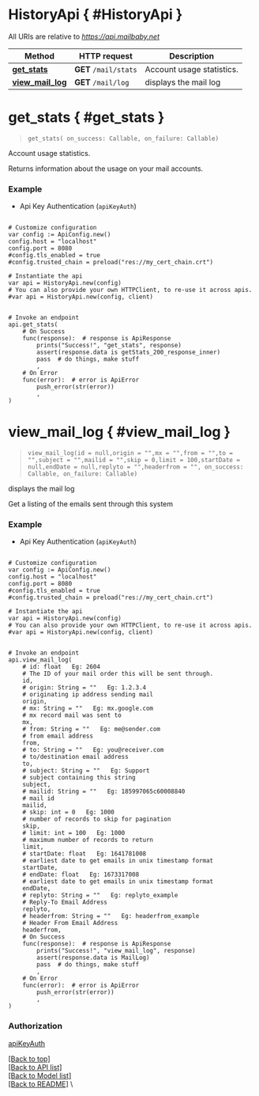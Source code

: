 <a name="__pageTop"></a>
# HistoryApi   { #HistoryApi }


All URIs are relative to *https://api.mailbaby.net*

Method | HTTP request | Description
------------- | ------------- | -------------
[**get_stats**](#get_stats) | **GET** `/mail/stats` | Account usage statistics.
[**view_mail_log**](#view_mail_log) | **GET** `/mail/log` | displays the mail log

# **get_stats**   { #get_stats }
<a name="get_stats"></a>

> `get_stats( on_success: Callable, on_failure: Callable)`

Account usage statistics.

Returns information about the usage on your mail accounts.

### Example

* Api Key Authentication (`apiKeyAuth`)

```gdscript

# Customize configuration
var config := ApiConfig.new()
config.host = "localhost"
config.port = 8080
#config.tls_enabled = true
#config.trusted_chain = preload("res://my_cert_chain.crt")

# Instantiate the api
var api = HistoryApi.new(config)
# You can also provide your own HTTPClient, to re-use it across apis.
#var api = HistoryApi.new(config, client)


# Invoke an endpoint
api.get_stats(
	# On Success
	func(response):  # response is ApiResponse
		prints("Success!", "get_stats", response)
		assert(response.data is getStats_200_response_inner)
		pass  # do things, make stuff
		,
	# On Error
	func(error):  # error is ApiError
		push_error(str(error))
		,
)

```

# **view_mail_log**   { #view_mail_log }
<a name="view_mail_log"></a>

> `view_mail_log(id = null,origin = "",mx = "",from = "",to = "",subject = "",mailid = "",skip = 0,limit = 100,startDate = null,endDate = null,replyto = "",headerfrom = "", on_success: Callable, on_failure: Callable)`

displays the mail log

Get a listing of the emails sent through this system 

### Example

* Api Key Authentication (`apiKeyAuth`)

```gdscript

# Customize configuration
var config := ApiConfig.new()
config.host = "localhost"
config.port = 8080
#config.tls_enabled = true
#config.trusted_chain = preload("res://my_cert_chain.crt")

# Instantiate the api
var api = HistoryApi.new(config)
# You can also provide your own HTTPClient, to re-use it across apis.
#var api = HistoryApi.new(config, client)


# Invoke an endpoint
api.view_mail_log(
	# id: float   Eg: 2604
	# The ID of your mail order this will be sent through.
	id,
	# origin: String = ""   Eg: 1.2.3.4
	# originating ip address sending mail
	origin,
	# mx: String = ""   Eg: mx.google.com
	# mx record mail was sent to
	mx,
	# from: String = ""   Eg: me@sender.com
	# from email address
	from,
	# to: String = ""   Eg: you@receiver.com
	# to/destination email address
	to,
	# subject: String = ""   Eg: Support
	# subject containing this string
	subject,
	# mailid: String = ""   Eg: 185997065c60008840
	# mail id
	mailid,
	# skip: int = 0   Eg: 1000
	# number of records to skip for pagination
	skip,
	# limit: int = 100   Eg: 1000
	# maximum number of records to return
	limit,
	# startDate: float   Eg: 1641781008
	# earliest date to get emails in unix timestamp format
	startDate,
	# endDate: float   Eg: 1673317008
	# earliest date to get emails in unix timestamp format
	endDate,
	# replyto: String = ""   Eg: replyto_example
	# Reply-To Email Address
	replyto,
	# headerfrom: String = ""   Eg: headerfrom_example
	# Header From Email Address
	headerfrom,
	# On Success
	func(response):  # response is ApiResponse
		prints("Success!", "view_mail_log", response)
		assert(response.data is MailLog)
		pass  # do things, make stuff
		,
	# On Error
	func(error):  # error is ApiError
		push_error(str(error))
		,
)

```


### Authorization

[apiKeyAuth](../README.md#apiKeyAuth)

[[Back to top]](#__pageTop) \
[[Back to API list]](../README.md#documentation-for-api-endpoints) \
[[Back to Model list]](../README.md#documentation-for-models) \
[[Back to README]](../README.md) \

